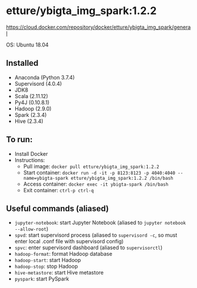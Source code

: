 # etture/ybigta_img_spark:1.2.2
https://cloud.docker.com/repository/docker/etture/ybigta_img_spark/general

OS: Ubuntu 18.04
## Installed
- Anaconda (Python 3.7.4)
- Supervisord (4.0.4)
- JDK8
- Scala (2.11.12)
- Py4J (0.10.8.1)
- Hadoop (2.9.0)
- Spark (2.3.4)
- Hive (2.3.4)

## To run: 
- Install Docker
- Instructions:
    - Pull image: `docker pull etture/ybigta_img_spark:1.2.2`
    - Start container: `docker run -d -it -p 8123:8123 -p 4040:4040 --name=ybigta-spark etture/ybigta_img_spark:1.2.2 /bin/bash`
    - Access container: `docker exec -it ybigta-spark /bin/bash`
    - Exit container: `ctrl-p ctrl-q`

## Useful commands (aliased)
- `jupyter-notebook`: start Jupyter Notebook (aliased to `jupyter notebook --allow-root`)
- `spvd`: start supervisord process (aliased to `supervisord -c`, so must enter local .conf file with supervisord config)
- `spvc`: enter supervisord dashboard (aliased to `supervisorctl`)
- `hadoop-format`: format Hadoop database
- `hadoop-start`: start Hadoop
- `hadoop-stop`: stop Hadoop
- `hive-metastore`: start Hive metastore
- `pyspark`: start PySpark
